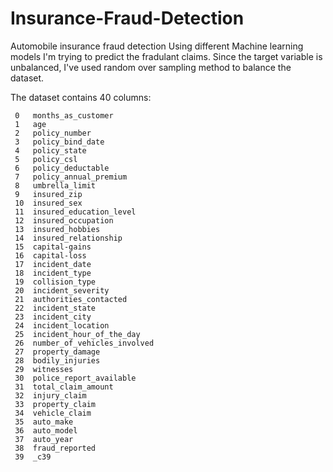 # Insurance-Fraud-Detection
Automobile insurance fraud detection
Using different Machine learning models I'm trying to predict the fradulant claims.
Since the target variable is unbalanced, I've used random over sampling method to balance the dataset.


The dataset contains 40 columns:

     0   months_as_customer             
     1   age                          
     2   policy_number                 
     3   policy_bind_date              
     4   policy_state                  
     5   policy_csl                   
     6   policy_deductable            
     7   policy_annual_premium       
     8   umbrella_limit              
     9   insured_zip                  
     10  insured_sex                  
     11  insured_education_level      
     12  insured_occupation           
     13  insured_hobbies              
     14  insured_relationship        
     15  capital-gains                
     16  capital-loss                  
     17  incident_date                 
     18  incident_type                
     19  collision_type               
     20  incident_severity            
     21  authorities_contacted         
     22  incident_state               
     23  incident_city                 
     24  incident_location            
     25  incident_hour_of_the_day       
     26  number_of_vehicles_involved    
     27  property_damage               
     28  bodily_injuries                
     29  witnesses                      
     30  police_report_available       
     31  total_claim_amount             
     32  injury_claim                   
     33  property_claim                 
     34  vehicle_claim                  
     35  auto_make                     
     36  auto_model                    
     37  auto_year                      
     38  fraud_reported               
     39  _c39
